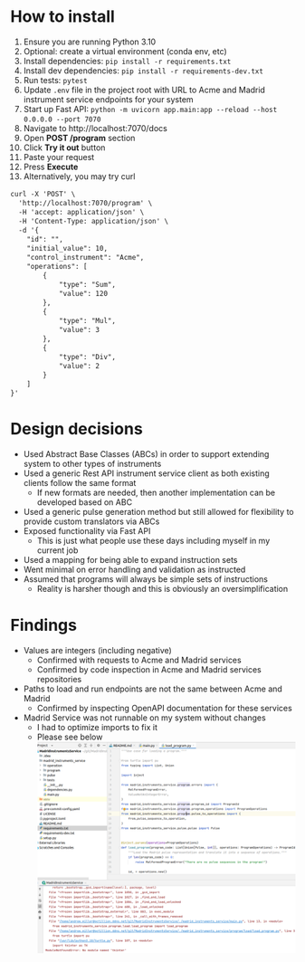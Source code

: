 # How to install
1. Ensure you are running Python 3.10
2. Optional: create a virtual environment (conda env, etc)
3. Install dependencies: `pip install -r requirements.txt`
4. Install dev dependencies: `pip install -r requirements-dev.txt`
5. Run tests: `pytest`
6. Update `.env` file in the project root with URL to Acme and Madrid instrument service endpoints for your system
7. Start up Fast API: `python -m uvicorn app.main:app --reload --host 0.0.0.0 --port 7070`
8. Navigate to http://localhost:7070/docs
9. Open **POST /program** section
10. Click **Try it out** button
11. Paste your request
12. Press **Execute**
13. Alternatively, you may try curl
```
curl -X 'POST' \
  'http://localhost:7070/program' \
  -H 'accept: application/json' \
  -H 'Content-Type: application/json' \
  -d '{
    "id": "",
    "initial_value": 10,
    "control_instrument": "Acme",
    "operations": [
        {
            "type": "Sum",
            "value": 120
        },
        {
            "type": "Mul",
            "value": 3
        },
        {
            "type": "Div",
            "value": 2
        }
    ]
}'
```

# Design decisions
* Used Abstract Base Classes (ABCs) in order to support extending system to other types of instruments
* Used a generic Rest API instrument service client as both existing clients follow the same format
  * If new formats are needed, then another implementation can be developed based on ABC
* Used a generic pulse generation method but still allowed for flexibility to provide custom translators via ABCs
* Exposed functionality via Fast API
  * This is just what people use these days including myself in my current job
* Used a mapping for being able to expand instruction sets
* Went minimal on error handling and validation as instructed
* Assumed that programs will always be simple sets of instructions
  * Reality is harsher though and this is obviously an oversimplification

# Findings
* Values are integers (including negative) 
  * Confirmed with requests to Acme and Madrid services
  * Confirmed by code inspection in Acme and Madrid services repositories
* Paths to load and run endpoints are not the same between Acme and Madrid
  * Confirmed by inspecting OpenAPI documentation for these services
* Madrid Service was not runnable on my system without changes
  * I had to optimize imports to fix it
  * Please see below ![Screenshot from 2022-06-12 11-56-49.png](https://github.com/av-miller/ibm-quantum-exercise/blob/master/Screenshot%20from%202022-06-12%2011-56-49.png?raw=true)


